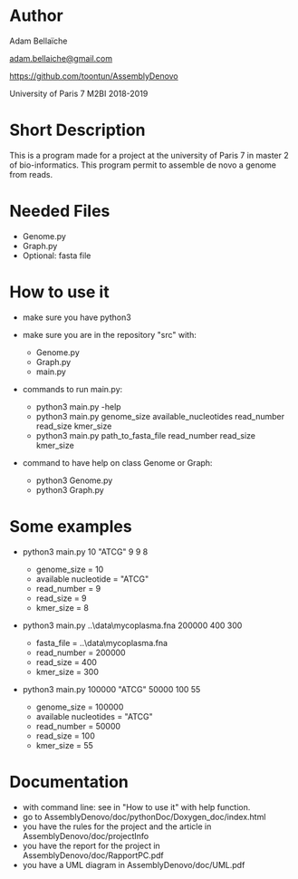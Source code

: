 # Author

Adam Bellaïche

adam.bellaiche@gmail.com

https://github.com/toontun/AssemblyDenovo

University of Paris 7
M2BI
2018-2019

# Short Description

This is a program made for a project at the university of Paris 7 in master 2 of bio-informatics.
This program permit to assemble de novo a genome from reads.

# Needed Files 

* Genome.py
* Graph.py
* Optional: fasta file


# How to use it

* make sure you have python3
* make sure you are in the repository "src" with:
	* Genome.py
	* Graph.py
	* main.py

* commands to run main.py:
	* python3 main.py -help
	* python3 main.py    genome_size   available_nucleotides   read_number   read_size   kmer_size
	* python3 main.py    path_to_fasta_file   read_number  read_size    kmer_size

* command to have help on class Genome or Graph:
	* python3 Genome.py
	* python3 Graph.py

# Some examples

* python3 main.py 10 "ATCG" 9 9 8
	* genome_size = 10
	* available nucleotide = "ATCG"
	* read_number = 9
	* read_size = 9
	* kmer_size = 8

* python3 main.py ..\data\mycoplasma.fna 200000 400 300
	* fasta_file = ..\data\mycoplasma.fna
	* read_number = 200000
	* read_size = 400
	* kmer_size = 300

* python3 main.py 100000 "ATCG" 50000 100 55
	* genome_size = 100000
	* available nucleotides = "ATCG"
	* read_number = 50000
	* read_size = 100
	* kmer_size = 55

# Documentation

* with command line: see in "How to use it" with help function. 
* go to AssemblyDenovo/doc/pythonDoc/Doxygen_doc/index.html
* you have the rules for the project and the article in AssemblyDenovo/doc/projectInfo
* you have the report for the project in AssemblyDenovo/doc/RapportPC.pdf
* you have a UML diagram in AssemblyDenovo/doc/UML.pdf
